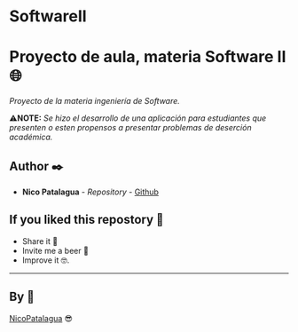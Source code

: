 # SoftwareII
# Proyecto de aula, materia Software II 🌐
_Proyecto de la materia ingeniería de Software._

⚠**NOTE:** _Se hizo el desarrollo de una aplicación para estudiantes que presenten o esten propensos a presentar problemas de deserción académica._

## Author ✒️

* **Nico Patalagua** - *Repository* - [Github](https://github.com/NicoPatalagua)

## If you liked this repostory 🎁
* Share it 📢
* Invite me a beer 🍺  
* Improve it 🤓.

---
## By 📌
[NicoPatalagua](https://www.instagram.com/nicopatalagua/) 😎
